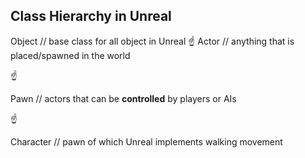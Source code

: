## Class Hierarchy in Unreal

Object  // base class for all object in Unreal
☝️
Actor  // anything that is placed/spawned in the world

☝️

Pawn  // actors that can be **controlled** by players or AIs

☝️

Character  // pawn of which Unreal implements walking movement
